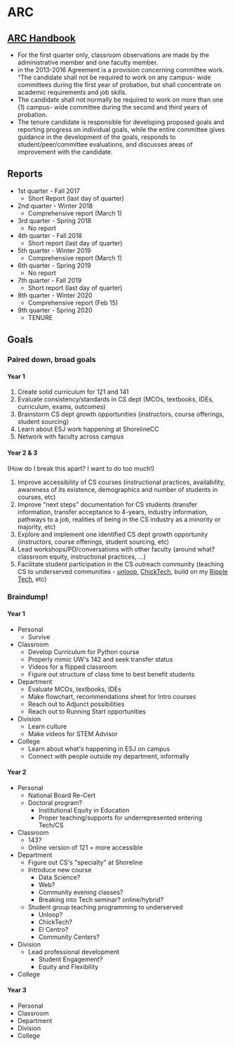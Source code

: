 # ARC

## [ARC Handbook](http://intranet.shoreline.edu/human-resources/documents/faculty/ARC_Handbook%20Revised_Nov_10%202016.pdf)
  - For the first quarter only, classroom observations are made by the administrative member and one faculty member.
  - in the 2013-2016 Agreement is a provision concerning committee work. “The candidate shall not be required to work on any campus- wide committees during the first year of probation, but shall concentrate on academic requirements and job skills.
  - The candidate shall not normally be required to work on more than one (1) campus- wide committee during the second and third years of probation.
  - The tenure candidate is responsible for developing proposed goals and reporting progress on individual goals, while the entire committee gives guidance in the development of the goals, responds to student/peer/committee evaluations, and discusses areas of improvement with the candidate.

## Reports
  - 1st quarter - Fall 2017
    - Short Report (last day of quarter)
  - 2nd quarter - Winter 2018
    - Comprehensive report (March 1)
  - 3rd quarter - Spring 2018
    - No report
  - 4th quarter - Fall 2018
    - Short report (last day of quarter)
  - 5th quarter - Winter 2019
    - Comprehensive report (March 1)
  - 6th quarter - Spring 2019
    - No report
  - 7th quarter - Fall 2019
    - Short report (last day of quarter)
  - 8th quarter - Winter 2020
    - Comprehensive report (Feb 15)
  - 9th quarter - Spring 2020
    - TENURE

## Goals

### Paired down, broad goals

#### Year 1

1. Create solid curriculum for 121 and 141
1. Evaluate consistency/standards in CS dept (MCOs, textbooks, IDEs, curriculum, exams, outcomes)
1. Brainstorm CS dept growth opportunities (instructors, course offerings, student sourcing)
1. Learn about ESJ work happening at ShorelineCC
1. Network with faculty across campus

#### Year 2 & 3
(How do I break this apart? I want to do too much!)

1. Improve accessibility of CS courses (instructional practices, availability, awareness of its existence, demographics and number of students in courses, etc)
1. Improve "next steps" documentation for CS students (transfer information, transfer acceptance to 4-years, industry information, pathways to a job, realities of being in the CS industry as a minority or majority, etc)
1. Explore and implement one identified CS dept growth opportunity (instructors, course offerings, student sourcing, etc)
1. Lead workshops/PD/conversations with other faculty (around what? classroom equity, instructional practices, ...)
1. Facilitate student participation in the CS outreach community (teaching CS to underserved communities - [unloop](http://unloop.org), [ChickTech](http://seattle.chicktech.org), build on my [Ripple Tech](http://rippletech.org), etc)


### Braindump!

#### Year 1
- Personal
  - Survive
- Classroom
  - Develop Curriculum for Python course
  - Properly mimic UW's 142 and seek transfer status
  - Videos for a flipped classroom
  - Figure out structure of class time to best benefit students
- Department
  - Evaluate MCOs, textbooks, IDEs
  - Make flowchart, recommendations sheet for Intro courses
  - Reach out to Adjunct possibilities
  - Reach out to Running Start opportunities
- Division
  - Learn culture
  - Make videos for STEM Advisor
- College
  - Learn about what's happening in ESJ on campus
  - Connect with people outside my department, informally

#### Year 2
- Personal
  - National Board Re-Cert
  - Doctoral program?
    - Institutional Equity in Education
    - Proper teaching/supports for underrepresented entering Tech/CS
- Classroom
  - 143?
  - Online version of 121 = more accessible
- Department
  - Figure out CS's "specialty" at Shoreline
  - Introduce new course
    - Data Science?
    - Web?
    - Community evening classes?
    - Breaking into Tech seminar? online/hybrid?
  - Student group teaching programming to underserved
    - Unloop?
    - ChickTech?
    - El Centro?
    - Community Centers?
- Division
  - Lead professional development
    - Student Engagement?
    - Equity and Flexibility
- College

#### Year 3
- Personal
- Classroom
- Department
- Division
- College

